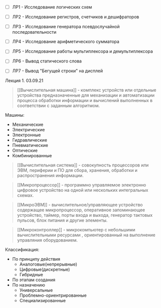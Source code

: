 - [ ] ЛР1 - Исследование логических схем

- [ ] ЛР2 - Исследование регистров, счетчиков и дешифраторов

- [ ] ЛР3 - Исследование генератора псевдослучайной последовательности

- [ ] ЛР4 - Исследование арифметического сумматора

- [ ] ЛР5 - Исследование работы мультиплексора и демультиплексора

- [ ] ЛР6 - Вывод статического слова

- [ ] ЛР7 - Вывод "Бегущей строки" на дисплей

Лекция 1. 03.09.21
>[[Вычислительная машина]] - комплекс устройств или отдельные устройства предназначенные для механизации и автоматизации процесса обработки информации и вычислений выполненных в соответствии с заданным алгоритмом.

Машины:
- Механические
- Электрические 
- Электронные
- Гидравлические 
- Пневматические
- Оптические
- Комбинированные

>[[Вычислительная система]] - совокупность процессоров или ЭВМ, периферии и ПО для сбора, хранения, обработки и распространения информации.

>[[Микропроцессор]] - программно управляемое электронно цифровое устройство на одной или нескольких интегральных схемах.

>[[МикроЭВМ]] - вычислительное/управляющее устройство содержащее микропроцессор, оперативное запоминающее устройство, таймер, порты входа и выхода, генератор тактовых пульсов, блок питания и другие элементы. 

>[[Микроконтроллер]] - микрокомпьютер с небольшими вычислительными ресурсами , ориентированный на выполнение управляния оборудованием.

Классификация:
- По принципу действия
	- Аналоговые(непрерывные)
	- Цифровые(дискретные)
	- Гибридные
- По этапам создания
- По назначению
	- Универсальные
	- Проблемно-ориентрированные
	- Специализированные